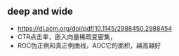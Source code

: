 ## deep and wide
- https://dl.acm.org/doi/pdf/10.1145/2988450.2988454
- CTR点击率，嵌入向量稀疏变密集，
- ROC伪正例和真正例曲线，AOC它的面积，越高越好
